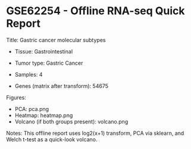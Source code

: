 # GSE62254 - Offline RNA-seq Quick Report

Title: Gastric cancer molecular subtypes

- Tissue: Gastrointestinal

- Tumor type: Gastric Cancer

- Samples: 4

- Genes (matrix after transform): 54675

Figures:

- PCA: pca.png
- Heatmap: heatmap.png
- Volcano (if both groups present): volcano.png

Notes: This offline report uses log2(x+1) transform, PCA via sklearn, and Welch t-test as a quick-look volcano.
